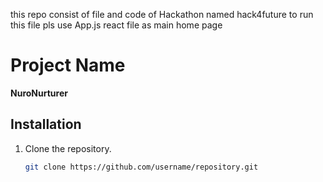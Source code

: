 this repo consist of file and code of Hackathon named hack4future
to run this file pls use App.js react file as main home page 
# Project Name
**NuroNurturer**

## Installation

1. Clone the repository.
   ```sh
   git clone https://github.com/username/repository.git
